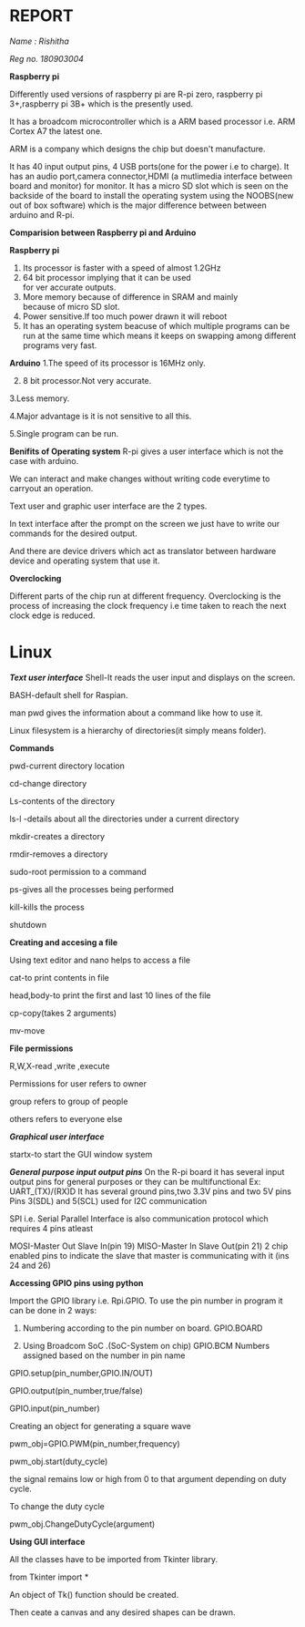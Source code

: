 # REPORT
*Name  : Rishitha*

*Reg no. 180903004*

**Raspberry pi**

Differently used versions of raspberry pi are R-pi zero,
raspberry pi 3+,raspberry pi 3B+ which is the presently used.

It has a broadcom microcontroller which is a ARM based processor i.e. ARM Cortex A7 the latest one.

ARM is a company which designs the chip but doesn't manufacture.

It has 40 input output pins, 4 USB ports(one for the power i.e to charge).
It has an audio port,camera connector,HDMI (a mutlimedia interface between board and monitor) for monitor.
It has a micro SD slot which is seen on the backside of the board
to install the operating system using the NOOBS(new out of box software) which is 
the major difference between between arduino and R-pi.

**Comparision between Raspberry pi and Arduino**

**Raspberry pi**                                                      
1. Its processor is faster with a speed of almost 1.2GHz                
2. 64 bit processor implying that it can be used                        
   for ver accurate outputs.
3. More memory because of difference in SRAM and mainly                 
   because of micro SD slot.
4. Power sensitive.If too much power drawn it will reboot               
5. It has an operating system beacuse of which multiple programs can be run at the same 
   time which means it keeps on swapping among different programs very fast.

**Arduino**
1.The speed of its processor is 16MHz only.

 2. 8 bit processor.Not very accurate.  
 
 3.Less memory.
 
 4.Major advantage is it is not sensitive to all this.
 
 5.Single program can be run.

**Benifits of Operating system**
R-pi gives a user interface which is not the case with arduino.

We can interact and make changes without writing code everytime to carryout an operation.

Text user and graphic user interface are the 2 types.

In text interface after the prompt on the screen we just have to write our commands for the desired output.

And there are device drivers which act as translator between hardware device and operating system that use it.

**Overclocking**

Different parts of the chip run at different frequency.
Overclocking is the process of increasing the clock frequency i.e time taken to reach the next clock edge is reduced.

# Linux

***Text user interface***
Shell-It reads the user input and displays on the screen.

BASH-default shell for Raspian.

man pwd gives the information about a command like how to use it.

Linux filesystem is a hierarchy of directories(it simply means folder).

**Commands**

pwd-current directory location

cd-change directory

Ls-contents of the directory

ls-l -details about all the directories under a current directory

mkdir-creates a directory

rmdir-removes a directory

sudo-root permission to a command

ps-gives all the processes being performed

kill-kills the process

shutdown

**Creating and accesing a file**

Using text editor and nano helps to access a file

cat-to print contents in file

head,body-to print the first and last 10 lines of the file

cp-copy(takes 2 arguments)

mv-move

**File permissions**

R,W,X-read ,write ,execute

Permissions for user refers to owner

group refers to group of people

others refers to everyone else

***Graphical user interface***

startx-to start the GUI window system

***General purpose input output pins***
On the R-pi board it has 
several input output pins for general purposes or they can be multifunctional 
Ex: UART_(TX)/(RX)D 
It has several ground pins,two 3.3V pins and two 5V pins
Pins 3(SDL) and 5(SCL) used for I2C communication

SPI i.e. Serial Parallel Interface is also communication protocol which requires 4 pins atleast

MOSI-Master Out Slave In(pin 19)
MISO-Master In Slave Out(pin 21)
2 chip enabled pins to indicate the slave that master is communicating with it (ins 24 and 26)

**Accessing GPIO pins using python**

Import the GPIO library i.e. Rpi.GPIO.
To use the pin number in program it can be done in 2 ways:
1. Numbering according to the pin number on board.
   GPIO.BOARD
   
2. Using Broadcom SoC .(SoC-System on chip)
   GPIO.BCM
   Numbers assigned based on the number in pin name
   
GPIO.setup(pin_number,GPIO.IN/OUT)

GPIO.output(pin_number,true/false)

GPIO.input(pin_number)

Creating an object for generating a square wave

pwm_obj=GPIO.PWM(pin_number,frequency)

pwm_obj.start(duty_cycle)

the signal remains low or high from 0 to that argument depending on duty cycle.

To change the duty cycle 

pwm_obj.ChangeDutyCycle(argument)

**Using GUI interface**

All the classes have to be imported from Tkinter library.

from Tkinter import *

An object of Tk() function should be created.

Then ceate a canvas and any desired shapes can be drawn.





   



